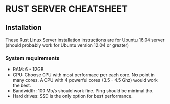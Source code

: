 # RUST SERVER CHEATSHEET

## Installation

These Rust Linux Server installation instructions are for Ubuntu 16.04 server (should probably work for Ubuntu version 12.04 or greater)

### System requirements

* RAM: 6 - 12GB
* CPU: Choose CPU with most performace per each core. No point in many cores. A CPU with 4 powerful cores (3.5 - 4.5 Ghz) would work the best.
* Bandwidth: 100 Mb/s should work fine. Ping should be minimal tho.
* Hard drives: SSD is the only option for best performance.

